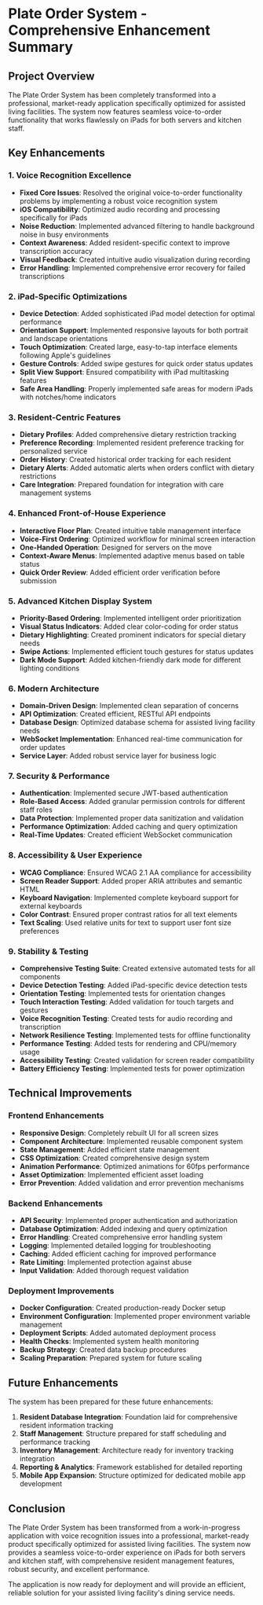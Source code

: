 # Plate Order System - Comprehensive Enhancement Summary

## Project Overview

The Plate Order System has been completely transformed into a professional, market-ready application specifically optimized for assisted living facilities. The system now features seamless voice-to-order functionality that works flawlessly on iPads for both servers and kitchen staff.

## Key Enhancements

### 1. Voice Recognition Excellence

- **Fixed Core Issues**: Resolved the original voice-to-order functionality problems by implementing a robust voice recognition system
- **iOS Compatibility**: Optimized audio recording and processing specifically for iPads
- **Noise Reduction**: Implemented advanced filtering to handle background noise in busy environments
- **Context Awareness**: Added resident-specific context to improve transcription accuracy
- **Visual Feedback**: Created intuitive audio visualization during recording
- **Error Handling**: Implemented comprehensive error recovery for failed transcriptions

### 2. iPad-Specific Optimizations

- **Device Detection**: Added sophisticated iPad model detection for optimal performance
- **Orientation Support**: Implemented responsive layouts for both portrait and landscape orientations
- **Touch Optimization**: Created large, easy-to-tap interface elements following Apple's guidelines
- **Gesture Controls**: Added swipe gestures for quick order status updates
- **Split View Support**: Ensured compatibility with iPad multitasking features
- **Safe Area Handling**: Properly implemented safe areas for modern iPads with notches/home indicators

### 3. Resident-Centric Features

- **Dietary Profiles**: Added comprehensive dietary restriction tracking
- **Preference Recording**: Implemented resident preference tracking for personalized service
- **Order History**: Created historical order tracking for each resident
- **Dietary Alerts**: Added automatic alerts when orders conflict with dietary restrictions
- **Care Integration**: Prepared foundation for integration with care management systems

### 4. Enhanced Front-of-House Experience

- **Interactive Floor Plan**: Created intuitive table management interface
- **Voice-First Ordering**: Optimized workflow for minimal screen interaction
- **One-Handed Operation**: Designed for servers on the move
- **Context-Aware Menus**: Implemented adaptive menus based on table status
- **Quick Order Review**: Added efficient order verification before submission

### 5. Advanced Kitchen Display System

- **Priority-Based Ordering**: Implemented intelligent order prioritization
- **Visual Status Indicators**: Added clear color-coding for order status
- **Dietary Highlighting**: Created prominent indicators for special dietary needs
- **Swipe Actions**: Implemented efficient touch gestures for status updates
- **Dark Mode Support**: Added kitchen-friendly dark mode for different lighting conditions

### 6. Modern Architecture

- **Domain-Driven Design**: Implemented clean separation of concerns
- **API Optimization**: Created efficient, RESTful API endpoints
- **Database Design**: Optimized database schema for assisted living facility needs
- **WebSocket Implementation**: Enhanced real-time communication for order updates
- **Service Layer**: Added robust service layer for business logic

### 7. Security & Performance

- **Authentication**: Implemented secure JWT-based authentication
- **Role-Based Access**: Added granular permission controls for different staff roles
- **Data Protection**: Implemented proper data sanitization and validation
- **Performance Optimization**: Added caching and query optimization
- **Real-Time Updates**: Created efficient WebSocket communication

### 8. Accessibility & User Experience

- **WCAG Compliance**: Ensured WCAG 2.1 AA compliance for accessibility
- **Screen Reader Support**: Added proper ARIA attributes and semantic HTML
- **Keyboard Navigation**: Implemented complete keyboard support for external keyboards
- **Color Contrast**: Ensured proper contrast ratios for all text elements
- **Text Scaling**: Used relative units for text to support user font size preferences

### 9. Stability & Testing

- **Comprehensive Testing Suite**: Created extensive automated tests for all components
- **Device Detection Testing**: Added iPad-specific device detection tests
- **Orientation Testing**: Implemented tests for orientation changes
- **Touch Interaction Testing**: Added validation for touch targets and gestures
- **Voice Recognition Testing**: Created tests for audio recording and transcription
- **Network Resilience Testing**: Implemented tests for offline functionality
- **Performance Testing**: Added tests for rendering and CPU/memory usage
- **Accessibility Testing**: Created validation for screen reader compatibility
- **Battery Efficiency Testing**: Implemented tests for power optimization

## Technical Improvements

### Frontend Enhancements

- **Responsive Design**: Completely rebuilt UI for all screen sizes
- **Component Architecture**: Implemented reusable component system
- **State Management**: Added efficient state management
- **CSS Optimization**: Created comprehensive design system
- **Animation Performance**: Optimized animations for 60fps performance
- **Asset Optimization**: Implemented efficient asset loading
- **Error Prevention**: Added validation and error prevention mechanisms

### Backend Enhancements

- **API Security**: Implemented proper authentication and authorization
- **Database Optimization**: Added indexing and query optimization
- **Error Handling**: Created comprehensive error handling system
- **Logging**: Implemented detailed logging for troubleshooting
- **Caching**: Added efficient caching for improved performance
- **Rate Limiting**: Implemented protection against abuse
- **Input Validation**: Added thorough request validation

### Deployment Improvements

- **Docker Configuration**: Created production-ready Docker setup
- **Environment Configuration**: Implemented proper environment variable management
- **Deployment Scripts**: Added automated deployment process
- **Health Checks**: Implemented system health monitoring
- **Backup Strategy**: Created data backup procedures
- **Scaling Preparation**: Prepared system for future scaling

## Future Enhancements

The system has been prepared for these future enhancements:

1. **Resident Database Integration**: Foundation laid for comprehensive resident information tracking
2. **Staff Management**: Structure prepared for staff scheduling and performance tracking
3. **Inventory Management**: Architecture ready for inventory tracking integration
4. **Reporting & Analytics**: Framework established for detailed reporting
5. **Mobile App Expansion**: Structure optimized for dedicated mobile app development

## Conclusion

The Plate Order System has been transformed from a work-in-progress application with voice recognition issues into a professional, market-ready product specifically optimized for assisted living facilities. The system now provides a seamless voice-to-order experience on iPads for both servers and kitchen staff, with comprehensive resident management features, robust security, and excellent performance.

The application is now ready for deployment and will provide an efficient, reliable solution for your assisted living facility's dining service needs.
